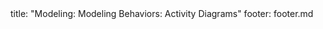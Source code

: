 <frontmatter>
title: "Modeling: Modeling Behaviors: Activity Diagrams"
footer: footer.md
</frontmatter>

<include src="unit-inPage-asFlat.md" boilerplate />